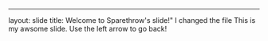 
---
layout: slide
title: Welcome to Sparethrow's slide!"
I changed the file
This is my awsome slide.
Use the left arrow to go back!
